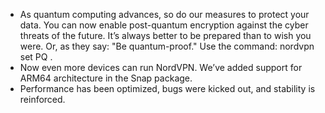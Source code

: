 * As quantum computing advances, so do our measures to protect your data. You can now enable post-quantum encryption against the cyber threats of the future. It’s always better to be prepared than to wish you were. Or, as they say: "Be quantum-proof." Use the command: nordvpn set PQ <enable>.
* Now even more devices can run NordVPN. We’ve added support for ARM64 architecture in the Snap package.
* Performance has been optimized, bugs were kicked out, and stability is reinforced.
